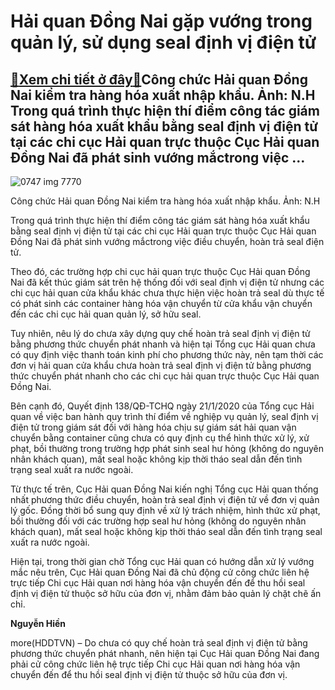 Hải quan Đồng Nai gặp vướng trong quản lý, sử dụng seal định vị điện tử
=======================================================================

[:gift:Xem chi tiết ở đây:gift:](https://hddtvn.com/hai-quan-dong-nai-gap-vuong-trong-quan-ly-su-dung-seal-dinh-vi-dien-tu/)Công chức Hải quan Đồng Nai kiểm tra hàng hóa xuất nhập khẩu. Ảnh: N.H Trong quá trình thực hiện thí điểm công tác giám sát hàng hóa xuất khẩu bằng seal định vị điện tử tại các chi cục Hải quan trực thuộc Cục Hải quan Đồng Nai đã phát sinh vướng mắctrong việc …
---------------------------------------------------------------------------------------------------------------------------------------------------------------------------------------------------------------------------------------------------------------------





![0747 img 7770](https://haiquanonline.com.vn/stores/news_dataimages/hiennt/092020/29/15/in_article/0747_IMG_7770.jpg?rt=20200929173132 "Công chức Hải quan Đồng Nai kiểm tra hàng hóa xuất nhập khẩu. Ảnh: N.H")


Công chức Hải quan Đồng Nai kiểm tra hàng hóa xuất nhập khẩu. Ảnh: N.H



Trong quá trình thực hiện thí điểm công tác giám sát hàng hóa xuất khẩu bằng seal định vị điện tử tại các chi cục Hải quan trực thuộc Cục Hải quan Đồng Nai đã phát sinh vướng mắctrong việc điều chuyển, hoàn trả seal điện tử.


Theo đó, các trường hợp chi cục hải quan trực thuộc Cục Hải quan Đồng Nai đã kết thúc giám sát trên hệ thống đối với seal định vị điện tử nhưng các chi cục hải quan cửa khẩu khác chưa thực hiện việc hoàn trả seal dù thực tế có phát sinh các container hàng hóa vận chuyển từ cửa khẩu vận chuyển đến các chi cục hải quan quản lý, sở hữu seal.


Tuy nhiên, nêu lý do chưa xây dựng quy chế hoàn trả seal định vị điện tử bằng phương thức chuyển phát nhanh và hiện tại Tổng cục Hải quan chưa có quy định việc thanh toán kinh phí cho phương thức này, nên tạm thời các đơn vị hải quan cửa khẩu chưa hoàn trả seal định vị điện tử bằng phương thức chuyển phát nhanh cho các chi cục hải quan trực thuộc Cục Hải quan Đồng Nai.


Bên cạnh đó, Quyết định 138/QĐ-TCHQ ngày 21/1/2020 của Tổng cục Hải quan về việc ban hành quy trình thí điểm về nghiệp vụ quản lý, seal định vị điện tử trong giám sát đối với hàng hóa chịu sự giám sát hải quan vận chuyển bằng container cũng chưa có quy định cụ thể hình thức xử lý, xử phạt, bồi thường trong trường hợp phát sinh seal hư hỏng (không do nguyên nhân khách quan), mất seal hoặc không kịp thời tháo seal dẫn đến tình trạng seal xuất ra nước ngoài.


Từ thực tế trên, Cục Hải quan Đồng Nai kiến nghị Tổng cục Hải quan thống nhất phương thức điều chuyển, hoàn trả seal định vị điện tử về đơn vị quản lý gốc. Đồng thời bổ sung quy định về xử lý trách nhiệm, hình thức xử phạt, bồi thường đối với các trường hợp seal hư hỏng (không do nguyên nhân khách quan), mất seal hoặc không kịp thời tháo seal dẫn đến tình trạng seal xuất ra nước ngoài.


Hiện tại, trong thời gian chờ Tổng cục Hải quan có hướng dẫn xử lý vướng mắc nêu trên, Cục Hải quan Đồng Nai đã chủ động cử công chức liên hệ trực tiếp Chi cục Hải quan nơi hàng hóa vận chuyển đến để thu hồi seal định vị điện tử thuộc sở hữu của đơn vị, nhằm đảm bảo quản lý chặt chẽ ấn chỉ.




**Nguyễn Hiền**



more(HDDTVN) – Do chưa có quy chế hoàn trả seal định vị điện tử bằng phương thức chuyển phát nhanh, nên hiện tại Cục Hải quan Đồng Nai đang phải cử công chức liên hệ trực tiếp Chi cục Hải quan nơi hàng hóa vận chuyển đến để thu hồi seal định vị điện tử thuộc sở hữu của đơn vị.


